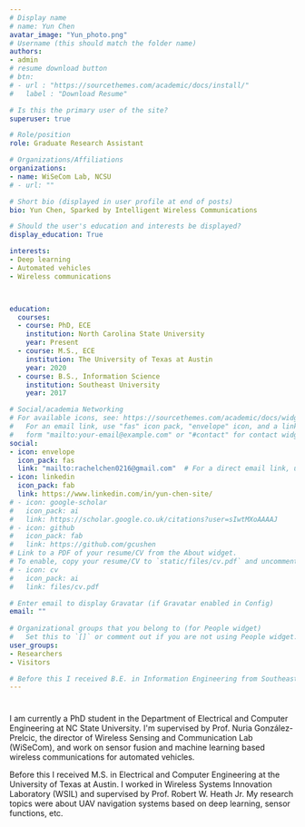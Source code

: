 ```yaml
---
# Display name
# name: Yun Chen
avatar_image: "Yun_photo.png"
# Username (this should match the folder name)
authors:
- admin
# resume download button
# btn:
# - url : "https://sourcethemes.com/academic/docs/install/"
#   label : "Download Resume"

# Is this the primary user of the site?
superuser: true

# Role/position
role: Graduate Research Assistant

# Organizations/Affiliations
organizations:
- name: WiSeCom Lab, NCSU
# - url: ""

# Short bio (displayed in user profile at end of posts)
bio: Yun Chen, Sparked by Intelligent Wireless Communications

# Should the user's education and interests be displayed?
display_education: True

interests:
- Deep learning 
- Automated vehicles
- Wireless communications



education:
  courses:
  - course: PhD, ECE
    institution: North Carolina State University
    year: Present
  - course: M.S., ECE
    institution: The University of Texas at Austin
    year: 2020
  - course: B.S., Information Science
    institution: Southeast University
    year: 2017

# Social/academia Networking
# For available icons, see: https://sourcethemes.com/academic/docs/widgets/#icons
#   For an email link, use "fas" icon pack, "envelope" icon, and a link in the
#   form "mailto:your-email@example.com" or "#contact" for contact widget.
social:
- icon: envelope
  icon_pack: fas
  link: "mailto:rachelchen0216@gmail.com"  # For a direct email link, use "mailto:test@example.org".
- icon: linkedin
  icon_pack: fab
  link: https://www.linkedin.com/in/yun-chen-site/
# - icon: google-scholar
#   icon_pack: ai
#   link: https://scholar.google.co.uk/citations?user=sIwtMXoAAAAJ
# - icon: github
#   icon_pack: fab
#   link: https://github.com/gcushen
# Link to a PDF of your resume/CV from the About widget.
# To enable, copy your resume/CV to `static/files/cv.pdf` and uncomment the lines below.  
# - icon: cv
#   icon_pack: ai
#   link: files/cv.pdf

# Enter email to display Gravatar (if Gravatar enabled in Config)
email: ""
  
# Organizational groups that you belong to (for People widget)
#   Set this to `[]` or comment out if you are not using People widget.  
user_groups:
- Researchers
- Visitors

# Before this I received B.E. in Information Engineering from Southeast University, China.  I also worked as a research assistant supervised by Prof. Luxi Yang in the Artificial Intelligence Laboratory at Southeast University, focusing on Reinforcement Learning and recommendation systems.
---
```


# 
# 
I am currently a PhD student in the Department of Electrical and Computer Engineering at NC State University. I'm supervised by Prof. Nuria González-Prelcic, the director of Wireless Sensing and Communication Lab (WiSeCom), and work on sensor fusion and machine learning based wireless communications for automated vehicles.

Before this I received M.S. in Electrical and Computer Engineering at the University of Texas at Austin. I worked in Wireless Systems Innovation Laboratory (WSIL) and supervised by Prof. Robert W. Heath Jr. My research topics were about UAV navigation systems based on deep learning, sensor functions, etc.  


<!-- Now my research interest lies in V2X communication technologies using deep learning. -->